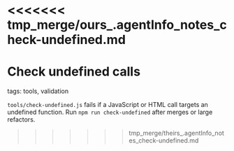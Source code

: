 <<<<<<< tmp_merge/ours_.agentInfo_notes_check-undefined.md
=======
# Check undefined calls

tags: tools, validation

`tools/check-undefined.js` fails if a JavaScript or HTML call targets an undefined function. Run `npm run check-undefined` after merges or large refactors.
>>>>>>> tmp_merge/theirs_.agentInfo_notes_check-undefined.md
